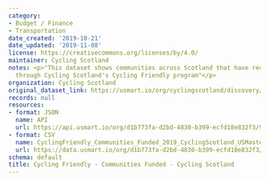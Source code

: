 ```yaml
---
category:
- Budget / Finance
- Transportation
date_created: '2019-10-21'
date_updated: '2019-11-08'
license: https://creativecommons.org/licenses/by/4.0/
maintainer: Cycling Scotland
notes: <p>"This dataset shows communities across Scotland that have received funding
  through Cycling Scotland's Cycling Friendly program"</p>
organization: Cycling Scotland
original_dataset_link: https://usmart.io/org/cyclingscotland/discovery/discovery-view-detail/f623d8cf-cdaf-426a-90f2-63387b8d680b
records: null
resources:
- format: JSON
  name: API
  url: https://api.usmart.io/org/d1b773fa-d2bd-4830-b399-ecfd18e832f3/9b8b85e0-8d97-4b9f-8ecb-36419272ecc5/1/urql
- format: CSV
  name: CyclingFriendly_Communities_Funded_2019_CyclingScotland_USMaster.csv
  url: https://data.usmart.io/org/d1b773fa-d2bd-4830-b399-ecfd18e832f3/resource?resourceGUID=9e4f2a31-315e-4b91-a501-26753fa87137
schema: default
title: Cycling Friendly - Communities Funded - Cycling Scotland
---
```

